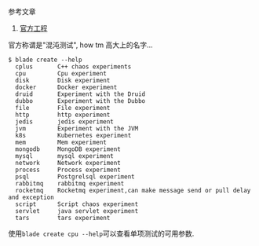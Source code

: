 参考文章

1. [官方工程](https://github.com/chaosblade-io/chaosblade)

官方称谓是"混沌测试", how tm 高大上的名字...

```log
$ blade create --help
  cplus       C++ chaos experiments
  cpu         Cpu experiment
  disk        Disk experiment
  docker      Docker experiment
  druid       Experiment with the Druid
  dubbo       Experiment with the Dubbo
  file        File experiment
  http        http experiment
  jedis       jedis experiment
  jvm         Experiment with the JVM
  k8s         Kubernetes experiment
  mem         Mem experiment
  mongodb     MongoDB experiment
  mysql       mysql experiment
  network     Network experiment
  process     Process experiment
  psql        Postgrelsql experiment
  rabbitmq    rabbitmq experiment
  rocketmq    Rocketmq experiment,can make message send or pull delay and exception
  script      Script chaos experiment
  servlet     java servlet experiment
  tars        tars experiment
```

使用`blade create cpu --help`可以查看单项测试的可用参数.

